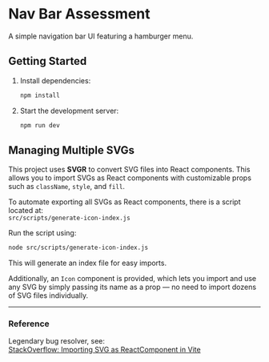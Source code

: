 # Nav Bar Assessment

A simple navigation bar UI featuring a hamburger menu.

## Getting Started

1. Install dependencies:  
   ```bash
   npm install
   ```

2. Start the development server:  
   ```bash
   npm run dev
   ```

## Managing Multiple SVGs

This project uses **SVGR** to convert SVG files into React components. This allows you to import SVGs as React components with customizable props such as `className`, `style`, and `fill`.

To automate exporting all SVGs as React components, there is a script located at:  
`src/scripts/generate-icon-index.js`

Run the script using:  
```bash
node src/scripts/generate-icon-index.js
```

This will generate an index file for easy imports.

Additionally, an `Icon` component is provided, which lets you import and use any SVG by simply passing its name as a prop — no need to import dozens of SVG files individually.

---

### Reference

Legendary bug resolver, see:  
[StackOverflow: Importing SVG as ReactComponent in Vite](https://stackoverflow.com/questions/77284472/importing-svg-as-reactcomponent-in-vite-ambiguous-indirect-export-reactcompon)